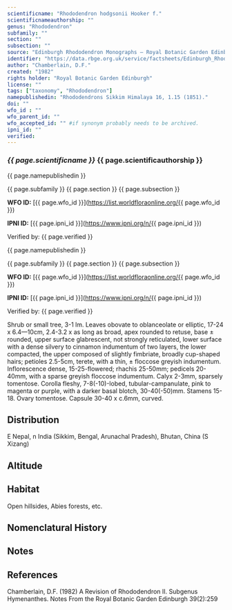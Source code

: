 ```yaml
---
scientificname: "Rhododendron hodgsonii Hooker f."
scientificnameauthorship: ""
genus: "Rhododendron"
subfamily: ""
section: ""
subsection: ""
source: "Edinburgh Rhododendron Monographs – Royal Botanic Garden Edinburgh"
identifier: "https://data.rbge.org.uk/service/factsheets/Edinburgh_Rhododendron_Monographs.xhtml"
author: "Chamberlain, D.F."
created: "1982"
rights holder: "Royal Botanic Garden Edinburgh"
license: ""
tags: ["taxonomy", "Rhododendron"]
namepublishedin: "Rhododendrons Sikkim Himalaya 16, 1.15 (1851)."
doi: ""
wfo_id : ""
wfo_parent_id: ""
wfo_accepted_id: "" #if synonym probably needs to be archived.                      
ipni_id: ""
verified:
---
```

### _{{ page.scientificname }}_ {{ page.scientificauthorship }}
 {{ page.namepublishedin }}

{{ page.subfamily }} {{ page.section }} {{ page.subsection }}

**WFO ID:** [{{ page.wfo_id }}](https://list.worldfloraonline.org/{{ page.wfo_id }})

**IPNI ID:** [{{ page.ipni_id }}](https://www.ipni.org/n/{{ page.ipni_id }})

Verified by: {{ page.verified }}

 {{ page.namepublishedin }}

{{ page.subfamily }} {{ page.section }} {{ page.subsection }}

**WFO ID:** [{{ page.wfo_id }}](https://list.worldfloraonline.org/{{ page.wfo_id }})

**IPNI ID:** [{{ page.ipni_id }}](https://www.ipni.org/n/{{ page.ipni_id }})

Verified by: {{ page.verified }}



Shrub or small tree, 3-1 lm. Leaves obovate to oblanceolate or elliptic, 17-24 x 6.4—10cm, 2.4-3.2 x as long as broad, apex rounded to retuse, base ± rounded, upper surface glabrescent, not strongly reticulated, lower surface with a dense silvery to cinnamon indumentum of two layers, the lower compacted, the upper composed of slightly fimbriate, broadly cup-shaped hairs; petioles 2.5-5cm, terete, with a thin, ± floccose greyish indumentum. Inflorescence dense, 15-25-flowered; rhachis 25-50mm; pedicels 20-40mm, with a sparse greyish floccose indumentum. Calyx 2-3mm, sparsely tomentose. Corolla fleshy, 7-8(-10)-lobed, tubular-campanulate, pink to magenta or purple, with a darker basal blotch, 30-40(-50)mm. Stamens 15-18. Ovary tomentose. Capsule 30-40 x c.6mm, curved.

## Distribution
E Nepal, n India (Sikkim, Bengal, Arunachal Pradesh), Bhutan, China (S Xizang)

## Altitude


## Habitat
Open hillsides, Abies forests, etc.

## Nomenclatural History

                       
## Notes


## References

Chamberlain, D.F. (1982) A Revision of Rhododendron II. Subgenus Hymenanthes. Notes From the Royal Botanic Garden Edinburgh 39(2):259
